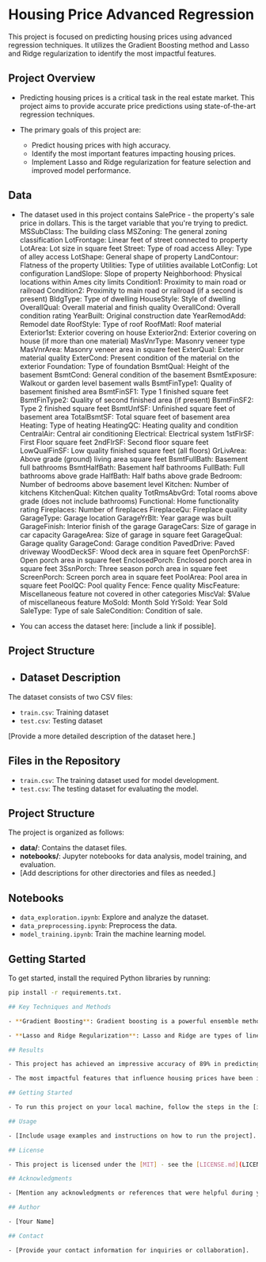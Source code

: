 # Housing Price Advanced Regression

This project is focused on predicting housing prices using advanced regression techniques. It utilizes the Gradient Boosting method and Lasso and Ridge regularization to identify the most impactful features.

## Project Overview

- Predicting housing prices is a critical task in the real estate market. This project aims to provide accurate price predictions using state-of-the-art regression techniques.

- The primary goals of this project are:
  - Predict housing prices with high accuracy.
  - Identify the most important features impacting housing prices.
  - Implement Lasso and Ridge regularization for feature selection and improved model performance.

## Data

- The dataset used in this project contains SalePrice - the property's sale price in dollars. This is the target variable that you're trying to predict.
MSSubClass: The building class
MSZoning: The general zoning classification
LotFrontage: Linear feet of street connected to property
LotArea: Lot size in square feet
Street: Type of road access
Alley: Type of alley access
LotShape: General shape of property
LandContour: Flatness of the property
Utilities: Type of utilities available
LotConfig: Lot configuration
LandSlope: Slope of property
Neighborhood: Physical locations within Ames city limits
Condition1: Proximity to main road or railroad
Condition2: Proximity to main road or railroad (if a second is present)
BldgType: Type of dwelling
HouseStyle: Style of dwelling
OverallQual: Overall material and finish quality
OverallCond: Overall condition rating
YearBuilt: Original construction date
YearRemodAdd: Remodel date
RoofStyle: Type of roof
RoofMatl: Roof material
Exterior1st: Exterior covering on house
Exterior2nd: Exterior covering on house (if more than one material)
MasVnrType: Masonry veneer type
MasVnrArea: Masonry veneer area in square feet
ExterQual: Exterior material quality
ExterCond: Present condition of the material on the exterior
Foundation: Type of foundation
BsmtQual: Height of the basement
BsmtCond: General condition of the basement
BsmtExposure: Walkout or garden level basement walls
BsmtFinType1: Quality of basement finished area
BsmtFinSF1: Type 1 finished square feet
BsmtFinType2: Quality of second finished area (if present)
BsmtFinSF2: Type 2 finished square feet
BsmtUnfSF: Unfinished square feet of basement area
TotalBsmtSF: Total square feet of basement area
Heating: Type of heating
HeatingQC: Heating quality and condition
CentralAir: Central air conditioning
Electrical: Electrical system
1stFlrSF: First Floor square feet
2ndFlrSF: Second floor square feet
LowQualFinSF: Low quality finished square feet (all floors)
GrLivArea: Above grade (ground) living area square feet
BsmtFullBath: Basement full bathrooms
BsmtHalfBath: Basement half bathrooms
FullBath: Full bathrooms above grade
HalfBath: Half baths above grade
Bedroom: Number of bedrooms above basement level
Kitchen: Number of kitchens
KitchenQual: Kitchen quality
TotRmsAbvGrd: Total rooms above grade (does not include bathrooms)
Functional: Home functionality rating
Fireplaces: Number of fireplaces
FireplaceQu: Fireplace quality
GarageType: Garage location
GarageYrBlt: Year garage was built
GarageFinish: Interior finish of the garage
GarageCars: Size of garage in car capacity
GarageArea: Size of garage in square feet
GarageQual: Garage quality
GarageCond: Garage condition
PavedDrive: Paved driveway
WoodDeckSF: Wood deck area in square feet
OpenPorchSF: Open porch area in square feet
EnclosedPorch: Enclosed porch area in square feet
3SsnPorch: Three season porch area in square feet
ScreenPorch: Screen porch area in square feet
PoolArea: Pool area in square feet
PoolQC: Pool quality
Fence: Fence quality
MiscFeature: Miscellaneous feature not covered in other categories
MiscVal: $Value of miscellaneous feature
MoSold: Month Sold
YrSold: Year Sold
SaleType: Type of sale
SaleCondition: Condition of sale.

- You can access the dataset here: [include a link if possible].

## Project Structure

- ## Dataset Description

The dataset consists of two CSV files:
- `train.csv`: Training dataset
- `test.csv`: Testing dataset

[Provide a more detailed description of the dataset here.]

## Files in the Repository

- `train.csv`: The training dataset used for model development.
- `test.csv`: The testing dataset for evaluating the model.

## Project Structure

The project is organized as follows:

- **data/**: Contains the dataset files.
- **notebooks/**: Jupyter notebooks for data analysis, model training, and evaluation.
- [Add descriptions for other directories and files as needed.]

## Notebooks

- `data_exploration.ipynb`: Explore and analyze the dataset.
- `data_preprocessing.ipynb`: Preprocess the data.
- `model_training.ipynb`: Train the machine learning model.

## Getting Started

To get started, install the required Python libraries by running:

```bash
pip install -r requirements.txt.

## Key Techniques and Methods

- **Gradient Boosting**: Gradient boosting is a powerful ensemble method used for predictive modeling. It combines multiple weak models to create a strong predictive model.

- **Lasso and Ridge Regularization**: Lasso and Ridge are types of linear regression that incorporate regularization to reduce overfitting and feature selection.

## Results

- This project has achieved an impressive accuracy of 89% in predicting housing prices.

- The most impactful features that influence housing prices have been identified using Lasso and Ridge regularization.

## Getting Started

- To run this project on your local machine, follow the steps in the [installation guide](link_to_installation.md).

## Usage

- [Include usage examples and instructions on how to run the project].

## License

- This project is licensed under the [MIT] - see the [LICENSE.md](LICENSE.md) file for details.

## Acknowledgments

- [Mention any acknowledgments or references that were helpful during your project].

## Author

- [Your Name]

## Contact

- [Provide your contact information for inquiries or collaboration].


